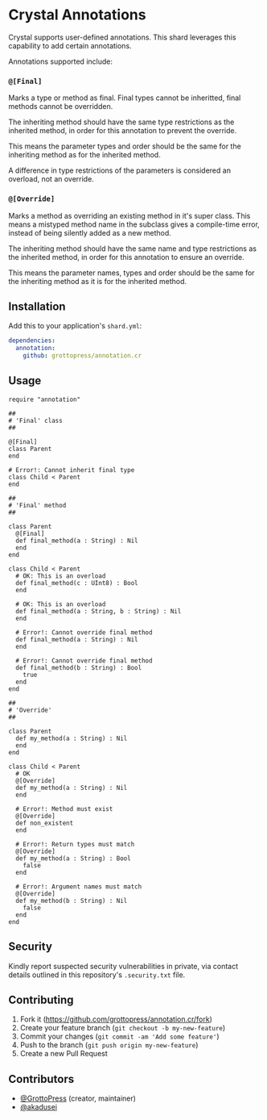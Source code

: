 # Crystal Annotations

Crystal supports user-defined annotations. This shard leverages this capability to add certain annotations.

Annotations supported include:

### `@[Final]`

Marks a type or method as final. Final types cannot be inheritted, final methods cannot be overridden.

The inheriting method should have the same type restrictions as the inherited method, in order for this annotation to prevent the override.

This means the parameter types and order should be the same for the inheriting method as for the inherited method.

A difference in type restrictions of the parameters is considered an overload, not an override.

### `@[Override]`

Marks a method as overriding an existing method in it's super class. This means a mistyped method name in the subclass gives a compile-time error, instead of being silently added as a new method.

The inheriting method should have the same name and type restrictions as the inherited method, in order for this annotation to ensure an override.

This means the parameter names, types and order should be the same for the inheriting method as it is for the inherited method.

## Installation

Add this to your application's `shard.yml`:

```yaml
dependencies:
  annotation:
    github: grottopress/annotation.cr
```

## Usage

```crystal
require "annotation"

##
# 'Final' class
##

@[Final]
class Parent
end

# Error!: Cannot inherit final type
class Child < Parent
end

##
# 'Final' method
##

class Parent
  @[Final]
  def final_method(a : String) : Nil
  end
end

class Child < Parent
  # OK: This is an overload
  def final_method(c : UInt8) : Bool
  end

  # OK: This is an overload
  def final_method(a : String, b : String) : Nil
  end

  # Error!: Cannot override final method
  def final_method(a : String) : Nil
  end

  # Error!: Cannot override final method
  def final_method(b : String) : Bool
    true
  end
end

##
# 'Override'
##

class Parent
  def my_method(a : String) : Nil
  end
end

class Child < Parent
  # OK
  @[Override]
  def my_method(a : String) : Nil
  end

  # Error!: Method must exist
  @[Override]
  def non_existent
  end

  # Error!: Return types must match
  @[Override]
  def my_method(a : String) : Bool
    false
  end

  # Error!: Argument names must match
  @[Override]
  def my_method(b : String) : Nil
    false
  end
end
```

## Security

Kindly report suspected security vulnerabilities in private, via contact details outlined in this repository's `.security.txt` file.

## Contributing

1. Fork it (<https://github.com/grottopress/annotation.cr/fork>)
2. Create your feature branch (`git checkout -b my-new-feature`)
3. Commit your changes (`git commit -am 'Add some feature'`)
4. Push to the branch (`git push origin my-new-feature`)
5. Create a new Pull Request

## Contributors

- [@GrottoPress](https://github.com/grottopress) (creator, maintainer)
- [@akadusei](https://github.com/akadusei)
